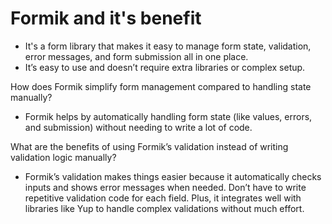# Formik and it's benefit

- It's a form library that makes it easy to manage form state, validation, error messages, and form submission all in one place.
- It’s easy to use and doesn’t require extra libraries or complex setup.

How does Formik simplify form management compared to handling state manually?

- Formik helps by automatically handling form state (like values, errors, and submission) without needing to write a lot of code.

What are the benefits of using Formik’s validation instead of writing validation logic manually?

- Formik’s validation makes things easier because it automatically checks inputs and shows error messages when needed. Don’t have to write repetitive validation code for each field. Plus, it integrates well with libraries like Yup to handle complex validations without much effort.
